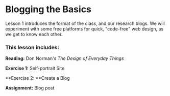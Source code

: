 # Blogging the Basics

Lesson 1 introduces the format of the class, and our research blogs. We will experiment with some free platforms for quick, "code-free" web design, as we get to know each other.

### This lesson includes:

**Reading:** Don Norman's _The Design of Everyday Things_

**Exercise 1:** Self-portrait Site

**Exercise 2: **Create a Blog

**Assignment:** Blog post

